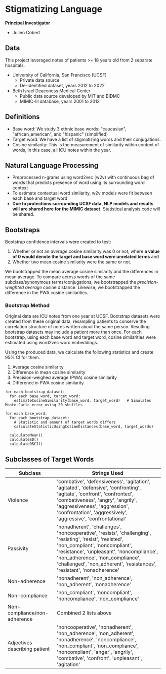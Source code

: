 # Stigmatizing Language
**Principal Investigator**
- Julien Cobert

## Data
This project leveraged notes of patients >= 18 years old from 2 separate hospitals.
- University of California, San Francisco (UCSF)
  - Private data source
  - De-identified dataset, years 2012 to 2022
- Beth Israel Deaconess Medical Center
  - Public data source developed by MIT and BIDMC
  - MIMIC-III database, years 2001 to 2012

## Definitions
- Base word: We study 3 ethnic base words: "caucasian", "african_american", and "hispanic" (simplified)
- Target word: We have a list of stigmatizing words and their conjugations.
- Cosine similarity: This is the measurement of similarity within context of words, in this case, all ICU notes within the year.

## Natural Language Processing
- Preprocessed n-grams using word2vec (w2v) with continuous bag of words that predicts presence of word using its surrounding word context
- To estimate contextual word similarity, w2v models were fit between each base and target word
- **Due to protections surrounding UCSF data, NLP models and results will are shared here for the MIMIC dataset.** Statistical analysis code will be shared.

## Bootstraps
Bootstrap confidence intervals were created to test:

1. Whether or not an *average* cosine similarity was 0 or not, where **a value of 0 would denote the target and base word were unrelated terms** and
2. Whether two mean cosine similarity were the same or not.

We bootstrapped the mean average cosine similarity and the differences in mean average. To compare across words of the same subclass/synonymous terms/conjugations, we bootstrapped the *precision-weighted average* cosine distance. Likewise, we bootstrapped the difference in the PWA cosine similarities.

### Bootstrap Method
Original data are ICU notes from one year at UCSF. Bootstrap datasets were created from these original data, resampling patients to conserve the correlation structure of notes written about the same person. Resulting bootstrap datasets may include a patient more than once. For each bootstrap, using each base word and target word, cosine similarities were estimated using word2vec word embeddings.

Using the produced data, we calculate the following statistics and create 95% CI for them.

1. Average cosine similarity
2. Difference in mean cosine similarity
3. Precision-weighed average (PWA) cosine similarity
4. Difference in PWA cosine similarity

```
for each bootstrap_dataset:
  for each base_word, target_word:
    estimateCosineSimilarity(base_word, target_word)   # Simulates Monte-Carlo error using 20 shuffles

for each base_word:
  for each bootstrap_dataset:
    # Statistic and amount of target words differs
    calculateStatisticUsingCosineDistances(base_word, target_words)
     
  calculateMean()
  calculateSD()
  calculate95CI()
```

## Subclasses of Target Words
| Subclass                      | Strings Used     |
|-------------------------------|----------------|
| Violence                      | 'combative', 'defensiveness', 'agitation', 'agitated', 'defensive', 'confronting', 'agitate', 'confront', 'confronted', 'combativeness', 'angry', 'angrily', 'aggressiveness', 'aggression', 'confrontation', 'aggressively', 'aggressive', 'confrontational' |
| Passivity                     | 'nonadherent', 'challenges', 'noncooperative', 'resists', 'challenging', 'resisting', 'resist', 'resisted', 'non_compliant', 'noncompliant', 'resistance', 'unpleasant', 'noncompliance', 'non_adherence', 'non_compliance', 'challenged', 'non_adherent', 'resistances', 'resistant', 'nonadherence' |
| Non-adherence                 | 'nonadherent', 'non_adherence', 'non_adherent', 'nonadherence' |
| Non-compliance                | 'non_compliant', 'noncompliant', 'noncompliance', 'non_compliance' |
| Non-compliance/non-adherence  | Combined 2 lists above |
| Adjectives describing patient | 'noncooperative', 'nonadherent', 'non_adherence', 'non_adherent', 'nonadherence', 'noncompliance', 'non_compliant', 'non_compliance', 'noncompliant', 'anger', 'angrily', 'combative', 'confront', 'unpleasant', 'agitation' |
